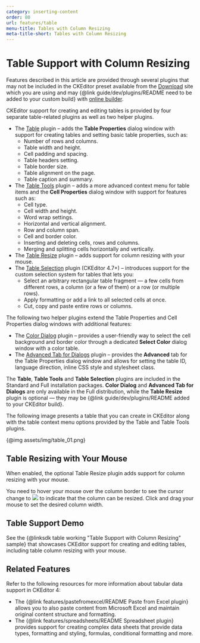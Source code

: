 ```yaml
---
category: inserting-content
order: 80
url: features/table
menu-title: Tables with Column Resizing
meta-title-short: Tables with Column Resizing
---
```

<!--
Copyright (c) 2003-2019, CKSource - Frederico Knabben. All rights reserved.
For licensing, see LICENSE.md.
-->

# Table Support with Column Resizing

<info-box info="">
 Features described in this article are provided through several plugins that may not be included in the CKEditor preset available from the <a href="https://ckeditor.com/ckeditor-4/download/">Download</a> site which you are using and may {@link guide/dev/plugins/README need to be added to your custom build} with <a href="https://ckeditor.com/cke4/builder">online builder</a>.
</info-box>

CKEditor support for creating and editing tables is provided by four separate table-related plugins as well as two helper plugins.

* The [Table](https://ckeditor.com/cke4/addon/table) plugin &ndash; adds the **Table Properties** dialog window with support for creating tables and setting basic table properties, such as:
	* Number of rows and columns.
	* Table width and height.
	* Cell padding and spacing.
	* Table headers setting.
	* Table border size.
	* Table alignment on the page.
	* Table caption and summary.
* The [Table Tools](https://ckeditor.com/cke4/addon/tabletools) plugin &ndash; adds a more advanced context menu for table items and the **Cell Properties** dialog window with support for features such as:
	* Cell type.
	* Cell width and height.
	* Word wrap settings.
	* Horizontal and vertical alignment.
	* Row and column span.
	* Cell and border color.
	* Inserting and deleting cells, rows and columns.
	* Merging and splitting cells horizontally and vertically.
* The [Table Resize](https://ckeditor.com/cke4/addon/tableresize) plugin &ndash; adds support for column resizing with your mouse.
* The [Table Selection](https://ckeditor.com/cke4/addon/tableselection) plugin (CKEditor 4.7+) &ndash; introduces support for the custom selection system for tables that lets you:
	* Select an arbitrary rectangular table fragment &mdash; a few cells from different rows, a column (or a few of them) or a row (or multiple rows).
	* Apply formatting or add a link to all selected cells at once.
	* Cut, copy and paste entire rows or columns.

The following two helper plugins extend the Table Properties and Cell Properties dialog windows with additional features:

* The [Color Dialog](https://ckeditor.com/cke4/addon/colordialog) plugin &ndash; provides a user-friendly way to select the cell background and border color through a dedicated **Select Color** dialog window with a color table.
* The [Advanced Tab for Dialogs](https://ckeditor.com/cke4/addon/dialogadvtab) plugin &ndash; provides the **Advanced** tab for the Table Properties dialog window and allows for setting the table ID, language direction, inline CSS style and stylesheet class.

The **Table**, **Table Tools** and **Table Selection** plugins are included in the Standard and Full installation packages. **Color Dialog** and  **Advanced Tab for Dialogs** are only available in the Full distribution, while the **Table Resize** plugin is optional &mdash; they may be {@link guide/dev/plugins/README added to your CKEditor build}.

The following image presents a table that you can create in CKEditor along with the table context menu options provided by the Table and Table Tools plugins.

{@img assets/img/table_01.png}

## Table Resizing with Your Mouse

When enabled, the optional Table Resize plugin adds support for column resizing with your mouse.

You need to hover your mouse over the column border to see the cursor change to <img class="inline" src="%BASE_PATH%/assets/img/col_resize_cursor.png"> to indicate that the column can be resized. Click and drag your mouse to set the desired column width.

## Table Support Demo

See the {@linksdk table working "Table Support with Column Resizing" sample} that showcases CKEditor support for creating and editing tables, including table column resizing with your mouse.

## Related Features

Refer to the following resources for more information about tabular data support in CKEditor 4:

* The {@link features/pastefromexcel/README Paste from Excel plugin} allows you to also paste content from Microsoft Excel and maintain original content structure and formatting.
* The {@link features/spreadsheets/README Spreadsheet plugin} provides support for creating complex data sheets that provide data types, formatting and styling, formulas, conditional formatting and more.
